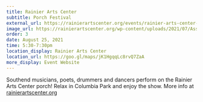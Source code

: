 ```yaml
---
title: Rainier Arts Center
subtitle: Porch Festival
external_url: https://rainierartscenter.org/events/rainier-arts-center-porch-festival-397/
image_url: https://rainierartscenter.org/wp-content/uploads/2021/07/Asset-32.png?updatedAt=1628230081389
order: 3
date: August 25, 2021
time: 5:30-7:30pm
location_display: Rainier Arts Center
location_url: https://goo.gl/maps/jK1HgqqLc8rvQ7ZaA
more_display: Event Website
---
```


Southend musicians, poets, drummers and dancers perform on the Rainier Arts Center porch!
Relax in Columbia Park and enjoy the show. More info at [rainierartscenter.org](https://rainierartscenter.org)
